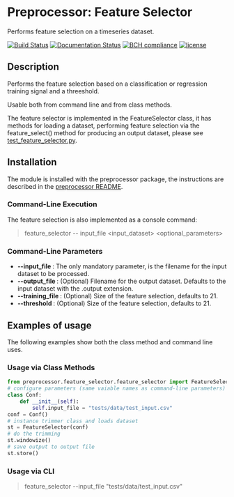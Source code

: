 # Preprocessor: Feature Selector

Performs feature selection on a timeseries dataset. 

[![Build Status](https://travis-ci.org/harveybc/preprocessor.svg?branch=master)](https://travis-ci.org/harveybc/preprocessor)
[![Documentation Status](https://readthedocs.org/projects/docs/badge/?version=latest)](https://harveybc-preprocessor.readthedocs.io/en/latest/)
[![BCH compliance](https://bettercodehub.com/edge/badge/harveybc/preprocessor?branch=master)](https://bettercodehub.com/)
[![license](https://img.shields.io/github/license/mashape/apistatus.svg?maxAge=2592000)](https://github.com/harveybc/preprocessor/blob/master/LICENSE)

## Description

Performs the feature selection based on a classification or regression training signal and a threeshold. 

Usable both from command line and from class methods.

The feature selector is implemented in the FeatureSelector class, it has methods for loading a dataset, performing feature selection via the feature_select() method for producing an output dataset, please see [test_feature_selector.py](https://github.com/harveybc/preprocessor/blob/master/tests/feature_selector/test_feature_selector.py). 

## Installation

The module is installed with the preprocessor package, the instructions are described in the [preprocessor README](../master/README.md).

### Command-Line Execution

The feature selection is also implemented as a console command:
> feature_selector -- input_file <input_dataset> <optional_parameters>

### Command-Line Parameters

* __--input_file <filename>__: The only mandatory parameter, is the filename for the input dataset to be processed.
* __--output_file <filename>__: (Optional) Filename for the output dataset. Defaults to the input dataset with the .output extension.
* __--training_file <filename>__: (Optional) Size of the feature selection, defaults to 21.
* __--threshold <filename>__: (Optional) Size of the feature selection, defaults to 21.

## Examples of usage
The following examples show both the class method and command line uses.

### Usage via Class Methods
```python
from preprocessor.feature_selector.feature_selector import FeatureSelector
# configure parameters (same vaiable names as command-line parameters)
class Conf:
    def __init__(self):
        self.input_file = "tests/data/test_input.csv"
conf = Conf()
# instance trimmer class and loads dataset
st = FeatureSelector(conf)
# do the trimming
st.windowize()
# save output to output file
st.store()
```

### Usage via CLI

> feature_selector --input_file "tests/data/test_input.csv"






